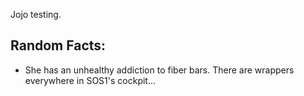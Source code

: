 Jojo testing.


## Random Facts:

- She has an unhealthy addiction to fiber bars. There are wrappers everywhere in SOS1's cockpit...